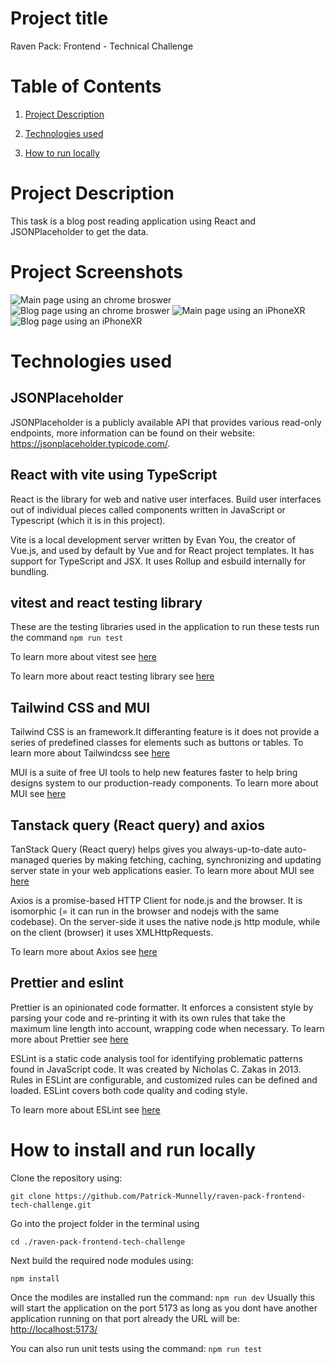 # Project title

Raven Pack: Frontend - Technical Challenge




# Table of Contents
1. [Project Description](#Description)
2. [Technologies used](#Technologies)
   
3. [How to run locally](#install)

<a id="Description"></a>

# Project Description

 This task is a blog post reading application using React and JSONPlaceholder to get the data.

# Project Screenshots

![Main page using an chrome broswer](screenshots/main-page-broswer.png)
![Blog page using an chrome broswer](screenshots/blog-page-broswer.png)
![Main page using an iPhoneXR](screenshots/main-page-mobile.png)
![Blog page using an iPhoneXR](screenshots/blog-page-mobile.png)




	
<a id="Technologies"></a>
# Technologies used

<a id="JSONPlaceholder"></a>
## JSONPlaceholder 
JSONPlaceholder is a publicly available API that provides various read-only endpoints, more information can be found on their website: https://jsonplaceholder.typicode.com/.

<a id="react"></a>
##  React with vite using TypeScript
React is the library for web and native user interfaces. Build user interfaces out of individual pieces called components written in JavaScript or Typescript (which it is in this project).

Vite is a local development server written by Evan You, the creator of Vue.js, and used by default by Vue and for React project templates. It has support for TypeScript and JSX. It uses Rollup and esbuild internally for bundling.

<a id="vitest"></a>
##  vitest and react testing library
These are the testing libraries used in the application to run these tests run the command 
`npm run test`

To learn more about vitest see [here](https://vitest.dev/)

To learn more about  react testing library see [here](https://testing-library.com/docs/react-testing-library/)


<a id="tailwind"></a>
##  Tailwind CSS and MUI
Tailwind CSS is an framework.It differanting feature is it does not provide a series of predefined classes for elements such as buttons or tables.
To learn more about Tailwindcss see [here](https://tailwindcss.com/)

MUI is a suite of free UI tools to help new features faster to help bring designs system to our production-ready components.
To learn more about MUI see [here](https://mui.com/)

<a id="tanstack"></a>
##  Tanstack query (React query) and axios
TanStack Query  (React query) helps gives you always-up-to-date auto-managed queries by making fetching, caching, synchronizing and updating server state in your web applications easier.
To learn more about MUI see [here](https://tanstack.com/query/latest)

Axios is a promise-based HTTP Client for node.js and the browser. It is isomorphic (= it can run in the browser and nodejs with the same codebase). On the server-side it uses the native node.js http module, while on the client (browser) it uses XMLHttpRequests. 

To learn more about Axios see
[here](https://axios-http.com/docs/intro)



<a id="prettier"></a>
##  Prettier and eslint
Prettier is an opinionated code formatter. It enforces a consistent style by parsing your code and re-printing it with its own rules that take the maximum line length into account, wrapping code when necessary.
To learn more about Prettier see
[here](https://prettier.io/)

ESLint is a static code analysis tool for identifying problematic patterns found in JavaScript code. It was created by Nicholas C. Zakas in 2013. Rules in ESLint are configurable, and customized rules can be defined and loaded. ESLint covers both code quality and coding style.

To learn more about ESLint see
[here](https://eslint.org/)


<a id="install"></a>
# How to install and run locally
  Clone the repository using:

   `git clone https://github.com/Patrick-Munnelly/raven-pack-frontend-tech-challenge.git`

  Go into the project folder in the terminal using 
  
  `cd ./raven-pack-frontend-tech-challenge`

  Next build the required node modules using:

  `npm install`

  Once the modiles are installed run the command:
  `npm run dev`
  Usually this will start the application on the port 5173 as long as you dont have another application running on that port  already the URL will be: 
  [http://localhost:5173/](http://localhost:5173/)

  You can also run unit tests using the command:
  `npm run test`




